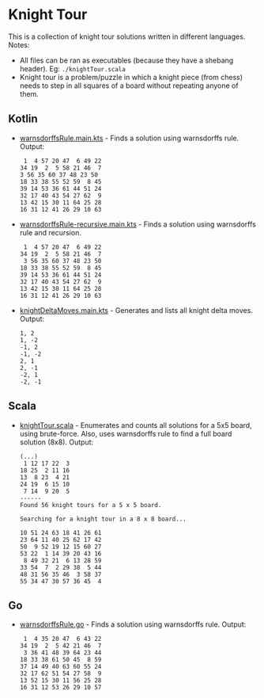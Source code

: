 # Knight Tour
This is a collection of knight tour solutions written in different languages. Notes:
  * All files can be ran as executables (because they have a shebang header). Eg: `./knightTour.scala`
  * Knight tour is a problem/puzzle in which a knight piece (from chess) needs to step in all squares of a board without repeating anyone of them.

## Kotlin
 * [warnsdorffsRule.main.kts](warnsdorffsRule.main.kts) - Finds a solution using warnsdorffs rule. Output:
    ```
     1  4 57 20 47  6 49 22 
    34 19  2  5 58 21 46  7 
    3 56 35 60 37 48 23 50 
    18 33 38 55 52 59  8 45 
    39 14 53 36 61 44 51 24 
    32 17 40 43 54 27 62  9 
    13 42 15 30 11 64 25 28 
    16 31 12 41 26 29 10 63
    ```
  * [warnsdorffsRule-recursive.main.kts](warnsdorffsRule-recursive.main.kts) - Finds a solution using warnsdorffs rule and recursion.
    ```
     1  4 57 20 47  6 49 22 
    34 19  2  5 58 21 46  7 
     3 56 35 60 37 48 23 50 
    18 33 38 55 52 59  8 45 
    39 14 53 36 61 44 51 24 
    32 17 40 43 54 27 62  9 
    13 42 15 30 11 64 25 28 
    16 31 12 41 26 29 10 63 
    ```
 * [knightDeltaMoves.main.kts](knightDeltaMoves.main.kts) - Generates and lists all knight delta moves. Output:
    ```
    1, 2
    1, -2
    -1, 2
    -1, -2
    2, 1
    2, -1
    -2, 1
    -2, -1
    ```
## Scala
  * [knightTour.scala](knightTour.scala) - Enumerates and counts all solutions for a 5x5 board, using brute-force. Also, uses warnsdorffs rule to find a full board solution (8x8). Output:
    ```
    (...)
     1 12 17 22  3 
    18 25  2 11 16 
    13  8 23  4 21 
    24 19  6 15 10 
     7 14  9 20  5 
    ------
    Found 56 knight tours for a 5 x 5 board.

    Searching for a knight tour in a 8 x 8 board...

    10 51 24 63 18 41 26 61 
    23 64 11 40 25 62 17 42 
    50  9 52 19 12 15 60 27 
    53 22  1 14 39 20 43 16 
     8 49 32 21  6 13 28 59 
    33 54  7  2 29 38  5 44 
    48 31 56 35 46  3 58 37 
    55 34 47 30 57 36 45  4
    ```

## Go
  * [warnsdorffsRule.go](warnsdorffsRule.go) - Finds a solution using warnsdorffs rule. Output: 
    ```
     1  4 35 20 47  6 43 22
    34 19  2  5 42 21 46  7
     3 36 41 48 39 64 23 44
    18 33 38 61 50 45  8 59
    37 14 49 40 63 60 55 24
    32 17 62 51 54 27 58  9
    13 52 15 30 11 56 25 28
    16 31 12 53 26 29 10 57
    ```
  
